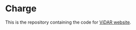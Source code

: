 # Charge

This is the repository containing the code for [ViDAR website](https://vidar-4d.github.io/).